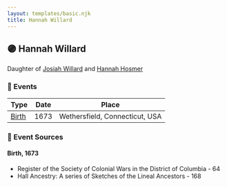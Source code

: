 ```yaml
---
layout: templates/basic.njk
title: Hannah Willard
---
```

## 🟣 Hannah Willard

Daughter of [Josiah Willard](/people/5/55775674) and [Hannah Hosmer](/people/7/74814464)

### 📆 Events

Type | Date | Place
------ | ------ | ------
[Birth](#event-0d97c527-5268-4d55-9107-7e3bce464cd2) | 1673 | Wethersfield, Connecticut, USA

### 📰 Event Sources

#### <a id="event-0d97c527-5268-4d55-9107-7e3bce464cd2"></a> Birth, 1673
* Register of the Society of Colonial Wars in the District of Columbia  - 64
* Hall Ancestry: A series of Sketches of the Lineal Ancestors  - 168